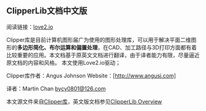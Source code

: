 ## ClipperLib文档中文版

阅读链接：[love2.io](https://love2.io/@martinchan3/doc/ClipperDocCN)

Clipper库是目前计算机图形届广为使用的图形处理库，可以用于解决平面二维图形的**多边形简化、布尔运算和偏置处理**，在CAD、加工路径与3D打印方面都有着比较重要的应用。本文档基于原英文文档进行翻译，由于译者能力有限，尽量逼近原文档的内容和风格。
本文使用Love2.io驱动；

Clipper库作者：Angus Johnson
Website：[http://www.angusj.com]

译者：Martin Chan <bycy0801@126.com>

本文源文件来自[Clipper库](http://www.angusj.com/delphi/clipper.php)，英文版文档参见[ClipperLib Overview](http://www.angusj.com/delphi/clipper/documentation/Docs/Overview/_Body.htm)
